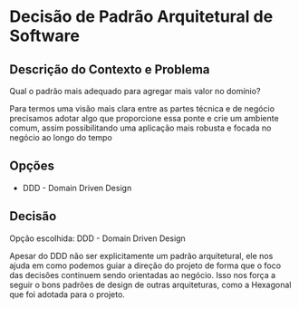 # Decisão de Padrão Arquitetural de Software

## Descrição do Contexto e Problema

Qual o padrão mais adequado para agregar mais valor no domínio?

Para termos uma visão mais clara entre as partes técnica e de negócio precisamos adotar algo que proporcione essa ponte e crie um ambiente comum, assim possibilitando uma aplicação mais robusta e focada no negócio ao longo do tempo

## Opções

* DDD - Domain Driven Design

## Decisão

Opção escolhida: DDD - Domain Driven Design

Apesar do DDD não ser explicitamente um padrão arquitetural, ele nos ajuda em como podemos guiar a direção do projeto de forma que o foco das decisões continuem sendo orientadas ao negócio. Isso nos força a seguir o bons padrões de design de outras arquiteturas, como a Hexagonal que foi adotada para o projeto.
